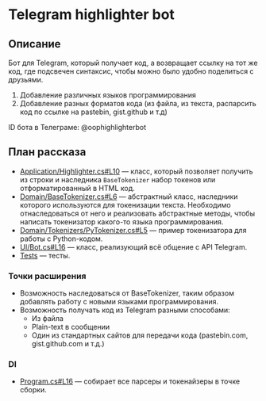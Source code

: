 # Telegram highlighter bot

## Описание

Бот для Telegram, который получает код, а возвращает ссылку на тот же код, где подсвечен синтаксис, чтобы можно было удобно поделиться с друзьями.

1) Добавление различных языков программирования
2) Добавление разных форматов кода (из файла, из текста, распарсить код по ссылке на pastebin, gist.github и т.д)

ID бота в Телеграме: @oophighlighterbot

## План рассказа
* [Application/Highlighter.cs#L10](https://github.com/Phil9l/telegram-code-highlighter/blob/master/CodeHighlighter/CodeHighlighter/Application/Highlighter.cs#L10) — класс, который позволяет получить из строки и наследника `BaseTokenizer` набор токенов или отформатированный в HTML код.
* [Domain/BaseTokenizer.cs#L6](https://github.com/Phil9l/telegram-code-highlighter/blob/master/CodeHighlighter/CodeHighlighter/Domain/BaseTokenizer.cs#L6) — абстрактный класс, наследники которого используются для токенизации текста. Необходимо отнаследоваться от него и реализовать абстрактные методы, чтобы написать токенизатор какого-то языка программирования.
* [Domain/Tokenizers/PyTokenizer.cs#L5](https://github.com/Phil9l/telegram-code-highlighter/blob/master/CodeHighlighter/CodeHighlighter/Domain/Tokenizers/PyTokenizer.cs#L5) — пример токенизатора для работы с Python-кодом.
* [UI/Bot.cs#L16](https://github.com/Phil9l/telegram-code-highlighter/blob/master/CodeHighlighter/CodeHighlighter/UI/Bot.cs#L16) — класс, реализующий всё общение с API Telegram.
* [Tests](https://github.com/Phil9l/telegram-code-highlighter/tree/master/CodeHighlighter/CodeHighlighter/Tests) — тесты.

### Точки расширения
* Возможность наследоваться от BaseTokenizer, таким образом добавлять работу с новыми языками программирования.
* Возможность получать код из Telegram разными способами:
  * Из файла
  * Plain-text в сообщении
  * Один из стандартных сайтов для передачи кода (pastebin.com, gist.github.com и т.д.)

### DI

* [Program.cs#L16](https://github.com/Phil9l/telegram-code-highlighter/blob/master/CodeHighlighter/CodeHighlighter/Program.cs#L16) — собирает все парсеры и токенайзеры в точке сборки.
